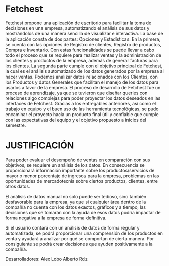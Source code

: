 # Fetchest

Fetchest propone una aplicación de escritorio para facilitar la toma de decisiones en una empresa, automatizando el análisis de sus datos y mostrándolos de una manera sencilla de visualizar e interactiva. La base de la aplicación consta de dos partes: Opciones y Estadísticas. En la primera, se cuenta con las opciones de Registro de clientes, Registro de productos, Compra e Inventario. Con estas funcionalidades se puede llevar a cabo todo el proceso que se requiere para realizar ventas y la administración de los clientes y productos de la empresa, además de generar facturas para los clientes. La segunda parte cumple con el objetivo principal de Fetchest, la cual es el análisis automatizado de los datos generados por la empresa al hacer ventas. Podemos analizar datos relacionados con los Clientes, con los Productos y datos Generales que facilitan el manejo de los datos para usarlos a favor de la empresa. El proceso de desarrollo de Fetchest fue un proceso de aprendizaje, ya que se tuvieron que diseñar queries con relaciones algo complejas para poder proyectar los datos deseados en las interfaces de Fetchest. Gracias a los entregables anteriores, así como el trabajo en equipo y el buen uso de las herramienta tecnológicas, se pudo encaminar el proyecto hacia un producto final útil y confiable que cumple con las expectativas del equipo y el objetivo propuesto a inicios del semestre.

# JUSTIFICACIÓN
Para poder evaluar el desempeño de ventas en comparación con sus objetivos, se requiere un análisis de los datos. En consecuencia se proporcionará información importante sobre los productos/servicios de mayor o menor porcentaje de ingresos para la empresa, problemas en las oportunidades de mercadotecnia sobre ciertos productos, clientes, entre otros datos. 

El análisis de datos manual no solo puede ser tedioso, sino también desfavorable para la empresa, ya que si cualquier área dentro de la compañía no cuenta con los datos exactos, gráficos y a tiempo, las decisiones que se tomarán con la ayuda de esos datos podría impactar de forma negativa a la empresa de forma definitiva.

Si el usuario contará con un análisis de datos de forma regular y automatizada, se podrá proporcionar una comprensión de los productos en venta y ayudará a analizar por qué se comportan de cierta manera. Por consiguiente se podrá crear decisiones que ayuden positivamente a la compañía.

Desarrolladores:
Alex Lobo
Alberto Rdz
